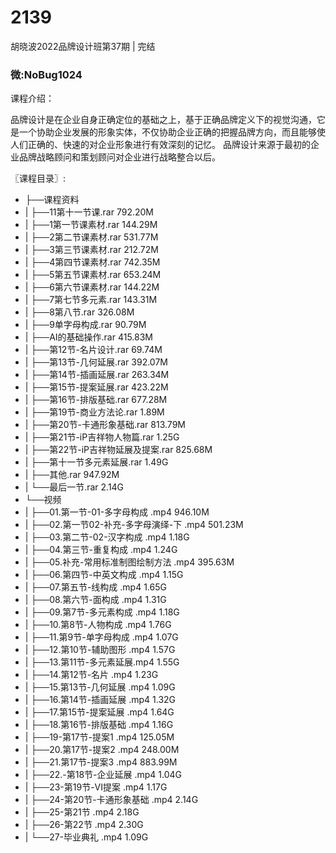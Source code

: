 # 2139
胡晓波2022品牌设计班第37期 | 完结
### 微:NoBug1024 


课程介绍：

品牌设计是在企业自身正确定位的基础之上，基于正确品牌定义下的视觉沟通，它是一个协助企业发展的形象实体，不仅协助企业正确的把握品牌方向，而且能够使人们正确的、快速的对企业形象进行有效深刻的记忆。
品牌设计来源于最初的企业品牌战略顾问和策划顾问对企业进行战略整合以后。

〖课程目录〗:

- ├──课程资料  
- |   ├──11第十一节课.rar  792.20M
- |   ├──1第一节课素材.rar  144.29M
- |   ├──2第二节课素材.rar  531.77M
- |   ├──3第三节课素材.rar  212.72M
- |   ├──4第四节课素材.rar  742.35M
- |   ├──5第五节课素材.rar  653.24M
- |   ├──6第六节课素材.rar  144.22M
- |   ├──7第七节多元素.rar  143.31M
- |   ├──8第八节.rar  326.08M
- |   ├──9单字母构成.rar  90.79M
- |   ├──AI的基础操作.rar  415.83M
- |   ├──第12节-名片设计.rar  69.74M
- |   ├──第13节-几何延展.rar  392.07M
- |   ├──第14节-插画延展.rar  263.34M
- |   ├──第15节-提案延展.rar  423.22M
- |   ├──第16节-排版基础.rar  677.28M
- |   ├──第19节-商业方法论.rar  1.89M
- |   ├──第20节-卡通形象基础.rar  813.79M
- |   ├──第21节-iP吉祥物人物篇.rar  1.25G
- |   ├──第22节-iP吉祥物延展及提案.rar  825.68M
- |   ├──第十一节多元素延展.rar  1.49G
- |   ├──其他.rar  947.92M
- |   └──最后一节.rar  2.14G
- └──视频  
- |   ├──01.第一节-01-多字母构成 .mp4  946.10M
- |   ├──02.第一节02-补充-多字母演绎-下 .mp4  501.23M
- |   ├──03.第二节-02-汉字构成 .mp4  1.18G
- |   ├──04.第三节-重复构成 .mp4  1.24G
- |   ├──05.补充-常用标准制图绘制方法 .mp4  395.63M
- |   ├──06.第四节-中英文构成 .mp4  1.15G
- |   ├──07.第五节-线构成 .mp4  1.65G
- |   ├──08.第六节-面构成 .mp4  1.31G
- |   ├──09.第7节-多元素构成 .mp4  1.18G
- |   ├──10.第8节-人物构成 .mp4  1.76G
- |   ├──11.第9节-单字母构成 .mp4  1.07G
- |   ├──12.第10节-辅助图形 .mp4  1.57G
- |   ├──13.第11节-多元素延展.mp4  1.55G
- |   ├──14.第12节-名片 .mp4  1.23G
- |   ├──15.第13节-几何延展 .mp4  1.09G
- |   ├──16.第14节-插画延展 .mp4  1.32G
- |   ├──17.第15节-提案延展 .mp4  1.64G
- |   ├──18.第16节-排版基础 .mp4  1.16G
- |   ├──19-第17节-提案1  .mp4  125.05M
- |   ├──20.第17节-提案2  .mp4  248.00M
- |   ├──21.第17节-提案3  .mp4  883.99M
- |   ├──22.-第18节-企业延展 .mp4  1.04G
- |   ├──23-第19节-VI提案 .mp4  1.17G
- |   ├──24-第20节-卡通形象基础 .mp4  2.14G
- |   ├──25-第21节 .mp4  2.18G
- |   ├──26-第22节 .mp4  2.30G
- |   └──27-毕业典礼 .mp4  1.09G
